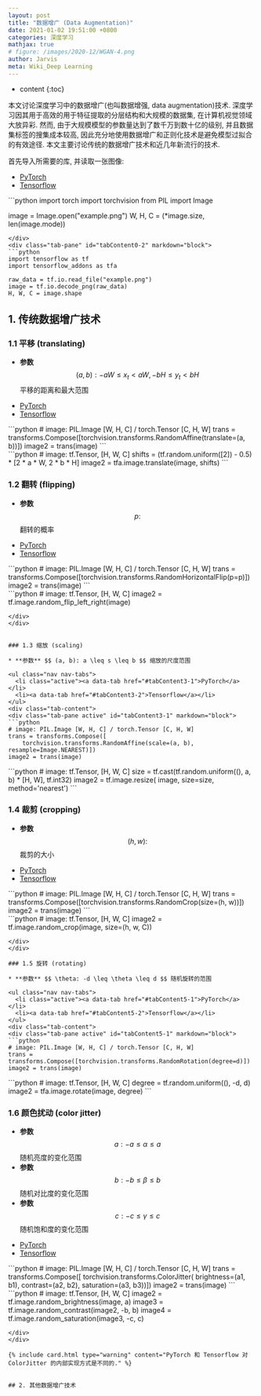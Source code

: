 ```yaml
---
layout: post
title: "数据增广 (Data Augmentation)"
date: 2021-01-02 19:51:00 +0800
categories: 深度学习
mathjax: true
# figure: /images/2020-12/WGAN-4.png
author: Jarvis
meta: Wiki_Deep Learning
---
```


* content
{:toc}



本文讨论深度学习中的数据增广(也叫数据增强, data augmentation)技术. 深度学习因其用于高效的用于特征提取的分层结构和大规模的数据集, 在计算机视觉领域大放异彩. 然而, 由于大规模模型的参数量达到了数千万到数十亿的级别, 并且数据集标签的搜集成本较高, 因此充分地使用数据增广和正则化技术是避免模型过拟合的有效途径. 本文主要讨论传统的数据增广技术和近几年新流行的技术.

首先导入所需要的库, 并读取一张图像:

<ul class="nav nav-tabs">
  <li class="active"><a data-tab href="#tabContent0-1">PyTorch</a></li>
  <li><a data-tab href="#tabContent0-2">Tensorflow</a></li>
</ul>
<div class="tab-content">
<div class="tab-pane active" id="tabContent0-1" markdown="block">
```python
import torch
import torchvision
from PIL import Image

image = Image.open("example.png")
W, H, C = (*image.size, len(image.mode))
```
</div>
<div class="tab-pane" id="tabContent0-2" markdown="block">
```python
import tensorflow as tf
import tensorflow_addons as tfa

raw_data = tf.io.read_file("example.png")
image = tf.io.decode_png(raw_data)
H, W, C = image.shape
```
</div>
</div>

## 1. 传统数据增广技术

### 1.1 平移 (translating)

* **参数** $$ (a, b): -aW \leq x_t < aW, -bH \leq y_t < bH $$ 平移的距离和最大范围

<ul class="nav nav-tabs">
  <li class="active"><a data-tab href="#tabContent1-1">PyTorch</a></li>
  <li><a data-tab href="#tabContent1-2">Tensorflow</a></li>
</ul>
<div class="tab-content">
<div class="tab-pane active" id="tabContent1-1" markdown="block">
```python
# image: PIL.Image [W, H, C] / torch.Tensor [C, H, W]
trans = transforms.Compose([torchvision.transforms.RandomAffine(translate=(a, b))])
image2 = trans(image)
```
</div>
<div class="tab-pane" id="tabContent1-2" markdown="block">
```python
# image: tf.Tensor, [H, W, C]
shifts = (tf.random.uniform([2]) - 0.5) * [2 * a * W, 2 * b * H]
image2 = tfa.image.translate(image, shifts)
```
</div>
</div>


### 1.2 翻转 (flipping)

* **参数** $$ p: $$ 翻转的概率

<ul class="nav nav-tabs">
  <li class="active"><a data-tab href="#tabContent2-1">PyTorch</a></li>
  <li><a data-tab href="#tabContent2-2">Tensorflow</a></li>
</ul>
<div class="tab-content">
<div class="tab-pane active" id="tabContent2-1" markdown="block">
```python
# image: PIL.Image [W, H, C] / torch.Tensor [C, H, W]
trans = transforms.Compose([torchvision.transforms.RandomHorizontalFlip(p=p)])
image2 = trans(image)
```
</div>
<div class="tab-pane" id="tabContent2-2" markdown="block">
```python
# image: tf.Tensor, [H, W, C]
image2 = tf.image.random_flip_left_right(image)

```
</div>
</div>


### 1.3 缩放 (scaling)

* **参数** $$ (a, b): a \leq s \leq b $$ 缩放的尺度范围

<ul class="nav nav-tabs">
  <li class="active"><a data-tab href="#tabContent3-1">PyTorch</a></li>
  <li><a data-tab href="#tabContent3-2">Tensorflow</a></li>
</ul>
<div class="tab-content">
<div class="tab-pane active" id="tabContent3-1" markdown="block">
```python
# image: PIL.Image [W, H, C] / torch.Tensor [C, H, W]
trans = transforms.Compose([
    torchvision.transforms.RandomAffine(scale=(a, b), resample=Image.NEAREST)])
image2 = trans(image)
```
</div>
<div class="tab-pane" id="tabContent3-2" markdown="block">
```python
# image: tf.Tensor, [H, W, C]
size = tf.cast(tf.random.uniform((), a, b) * [H, W], tf.int32)
image2 = tf.image.resize(
    image, size=size, method='nearest')
```
</div>
</div>


### 1.4 裁剪 (cropping)

* **参数** $$ (h, w): $$ 裁剪的大小

<ul class="nav nav-tabs">
  <li class="active"><a data-tab href="#tabContent4-1">PyTorch</a></li>
  <li><a data-tab href="#tabContent4-2">Tensorflow</a></li>
</ul>
<div class="tab-content">
<div class="tab-pane active" id="tabContent4-1" markdown="block">
```python
# image: PIL.Image [W, H, C] / torch.Tensor [C, H, W]
trans = transforms.Compose([torchvision.transforms.RandomCrop(size=(h, w))])
image2 = trans(image)
```
</div>
<div class="tab-pane" id="tabContent4-2" markdown="block">
```python
# image: tf.Tensor, [H, W, C]
image2 = tf.image.random_crop(image, size=(h, w, C))

```
</div>
</div>

### 1.5 旋转 (rotating)

* **参数** $$ \theta: -d \leq \theta \leq d $$ 随机旋转的范围

<ul class="nav nav-tabs">
  <li class="active"><a data-tab href="#tabContent5-1">PyTorch</a></li>
  <li><a data-tab href="#tabContent5-2">Tensorflow</a></li>
</ul>
<div class="tab-content">
<div class="tab-pane active" id="tabContent5-1" markdown="block">
```python
# image: PIL.Image [W, H, C] / torch.Tensor [C, H, W]
trans = transforms.Compose([torchvision.transforms.RandomRotation(degree=d)])
image2 = trans(image)
```
</div>
<div class="tab-pane" id="tabContent5-2" markdown="block">
```python
# image: tf.Tensor, [H, W, C]
degree = tf.random.uniform((), -d, d)
image2 = tfa.image.rotate(image, degree)
```
</div>
</div>


### 1.6 颜色扰动 (color jitter)

* **参数** $$ a: -a \leq \alpha \leq a $$ 随机亮度的变化范围
* **参数** $$ b: -b \leq \beta \leq b $$ 随机对比度的变化范围
* **参数** $$ c: -c \leq \gamma \leq c $$ 随机饱和度的变化范围

<ul class="nav nav-tabs">
  <li class="active"><a data-tab href="#tabContent6-1">PyTorch</a></li>
  <li><a data-tab href="#tabContent6-2">Tensorflow</a></li>
</ul>
<div class="tab-content">
<div class="tab-pane active" id="tabContent6-1" markdown="block">
```python
# image: PIL.Image [W, H, C] / torch.Tensor [C, H, W]
trans = transforms.Compose([
    torchvision.transforms.ColorJitter(
        brightness=(a1, b1), contrast=(a2, b2), saturation=(a3, b3))])
image2 = trans(image)
```
</div>
<div class="tab-pane" id="tabContent6-2" markdown="block">
```python
# image: tf.Tensor, [H, W, C]
image2 = tf.image.random_brightness(image, a)
image3 = tf.image.random_contrast(image2, -b, b)
image4 = tf.image.random_saturation(image3, -c, c)

```
</div>
</div>

{% include card.html type="warning" content="PyTorch 和 Tensorflow 对 ColorJitter 的内部实现方式是不同的." %}


## 2. 其他数据增广技术

